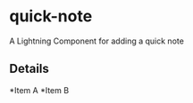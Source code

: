 # quick-note
A Lightning Component for adding a quick note

Details
---------------------------------------------

*Item A
*Item B